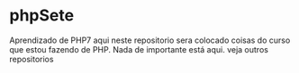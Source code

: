 # phpSete
Aprendizado de PHP7
aqui neste repositorio sera colocado coisas do curso que estou fazendo de PHP. Nada de importante está aqui. veja outros 
repositorios

